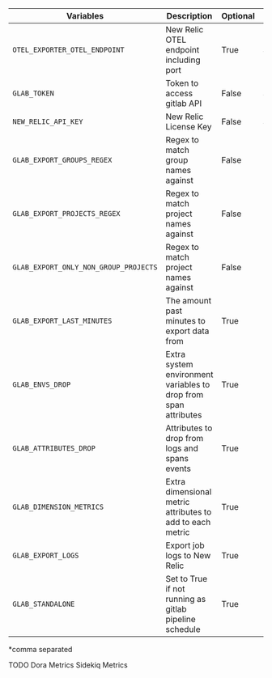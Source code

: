| Variables | Description | Optional | Values | Default |
| ---       |         --- |       ---| ---    |   ----   |
| `OTEL_EXPORTER_OTEL_ENDPOINT` | New Relic OTEL endpoint including port | True | String | "https://otlp.nr-data.net:4318" or "https://otlp.eu01.nr-data.net:4318" |
| `GLAB_TOKEN` | Token to access gitlab API | False | String | Null |
| `NEW_RELIC_API_KEY` | New Relic License Key | False | String | Null |
| `GLAB_EXPORT_GROUPS_REGEX` | Regex to match group names against | False | Boolean | None |
| `GLAB_EXPORT_PROJECTS_REGEX` | Regex to match project names against | False | Boolean | None |
| `GLAB_EXPORT_ONLY_NON_GROUP_PROJECTS` | Regex to match project names against | False | Boolean | None |
| `GLAB_EXPORT_LAST_MINUTES` | The amount past minutes to export data from | True | Integer | 60 |
| `GLAB_ENVS_DROP` | Extra system environment variables to drop from span attributes | True | List* | ["NEW_RELIC_API_KEY","GITLAB_FEATURES","CI_SERVER_TLS_CA_FILE","CI_RUNNER_TAGS","CI_JOB_JWT","CI_JOB_JWT_V1","CI_JOB_JWT_V2","GLAB_TOKEN","GIT_ASKPASS","CI_COMMIT_BEFORE_SHA","CI_BUILD_TOKEN","CI_DEPENDENCY_PROXY_PASSWORD","CI_RUNNER_SHORT_TOKEN","CI_BUILD_BEFORE_SHA","CI_BEFORE_SHA","OTEL_EXPORTER_OTEL_ENDPOINT"] |
| `GLAB_ATTRIBUTES_DROP` | Attributes to drop from logs and spans events | True | List* | [] |
| `GLAB_DIMENSION_METRICS` | Extra dimensional metric attributes to add to each metric | True | List* | ["status","stage","name"] |
| `GLAB_EXPORT_LOGS` | Export job logs to New Relic | True | Boolean | True |
| `GLAB_STANDALONE` | Set to True if not running as gitlab pipeline schedule | True | Boolean | False |

*comma separated


TODO
Dora Metrics
Sidekiq Metrics

